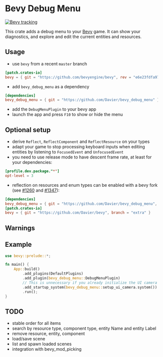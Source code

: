 # Bevy Debug Menu
 
[![Bevy tracking](https://img.shields.io/badge/Bevy%20tracking-master-lightblue)](https://github.com/bevyengine/bevy/blob/master/docs/plugins_guidelines.md#master-branch-tracking)

This crate adds a debug menu to your [Bevy](https://bevyengine.org) game. It can show your diagnostics, and explore and edit the current entities and resources.
 
## Usage

* use `bevy` from a recent `master` branch
```toml
[patch.crates-io]
bevy = { git = "https://github.com/bevyengine/bevy", rev = "e6e23fdfa97b0ebfad3495407d9dff27d75ab843" }
```
* add `bevy_debug_menu` as a dependency
```toml
[dependencies]
bevy_debug_menu = { git = "https://github.com/Davier/bevy_debug_menu" }
```
* add the `DebugMenuPlugin` to your bevy app
* launch the app and press `F10` to show or hide the menu


## Optional setup

* derive `Reflect`, `ReflectComponent` and `ReflectResource` on your types
* adapt your game to stop processing keyboard inputs when editing entities by listening to `FocusedEvent` and `UnfocusedEvent`
* you need to use release mode to have descent frame rate, at least for your dependencies:
```toml
[profile.dev.package."*"]
opt-level = 3
```
* reflection on resources and enum types can be enabled with a bevy fork (see [#1260](https://github.com/bevyengine/bevy/pull/1260) and [#1347](https://github.com/bevyengine/bevy/pull/1347)):
```toml
[dependencies]
bevy_debug_menu = { git = "https://github.com/Davier/bevy_debug_menu", features = ["extra"] }
[patch.crates-io]
bevy = { git = "https://github.com/Davier/bevy", branch = "extra" }
```

## Warnings

 
## Example

```rust
use bevy::prelude::*;

fn main() {
    App::build()
        .add_plugins(DefaultPlugins)
        .add_plugin(bevy_debug_menu::DebugMenuPlugin)
        // This is unnecessary if you already initialize the UI camera in your game
        .add_startup_system(bevy_debug_menu::setup_ui_camera.system())
        .run();
}
```

## TODO

* stable order for all items
* search by resource type, component type, entity Name and entity Label
* remove resource, entity, component
* load/save scene
* list and spawn loaded scenes
* integration with bevy_mod_picking